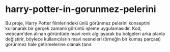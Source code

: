 # harry-potter-in-gorunmez-pelerini
Bu proje, Harry Potter filmlerindeki ünlü görünmez pelerini konseptini kullanarak bir gerçek zamanlı görüntü işleme uygulamasıdır. Kod, webcam'den alınan görüntüde mavi renk algılayarak bu bölgeleri arka planla değiştirir, böylece kullanıcıların mavi nesneleri (örneğin bir kumaş parçası) görünmez hale getirmelerine olanak tanır.
